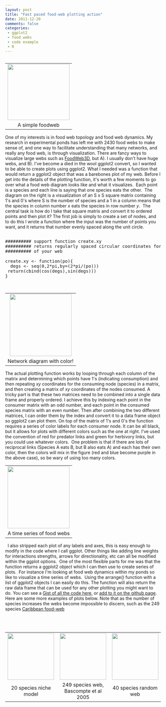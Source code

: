 ```yaml
---
layout: post
title: "Fast paced food-web plotting action"
date: 2011-12-20
comments: false
categories:
 - ggplot2
 - food webs
 - code example
 - R
---
```


<div class='post'>
<table cellpadding="0" cellspacing="0" class="tr-caption-container" style="float: right; margin-left: 1em; text-align: right;"><tbody><tr><td style="text-align: center;"><a href="http://3.bp.blogspot.com/-i9k5-RWs4I4/TvESg66De1I/AAAAAAAAC5w/S2ym77TX968/s1600/Slide1.png" imageanchor="1" style="clear: right; margin-bottom: 1em; margin-left: auto; margin-right: auto;"><img border="0" height="180" src="http://3.bp.blogspot.com/-i9k5-RWs4I4/TvESg66De1I/AAAAAAAAC5w/S2ym77TX968/s200/Slide1.png" width="200" /></a></td></tr><tr><td class="tr-caption" style="text-align: center;">A simple foodweb</td></tr></tbody></table>One of my interests is in food web topology and food web dynamics.  My research in experimental ponds has left me with 2430 food webs to make sense of, and one way to facilitate understanding that many networks, and really any food web, is through visualization.  There are fancy ways to visualize large webs such as <a href="http://peacelab.cloudapp.net/index_page/wow2.html">FoodWeb3D</a>, but  A). I usually don't have huge webs, and B). I've become a died in the wool ggplot2 convert, so I wanted to be able to create plots using ggplot2. What I needed was a function that would return a ggplot2 object that was a barebones plot of my web.  Before I get into the details of the plotting function, it's worth a few moments to go over what a food web diagram looks like and what it visualizes. &nbsp;Each point is a species and each line is saying that one species eats the other. &nbsp;The diagram on the right is a visualization of an S x S square matrix containing 1's and 0's where S is the number of species and a 1 in a column means that the species in column number <i>x</i> eats the species in row number <i>y</i>. &nbsp;The central task is how do I take that square matrix and convert it to ordered points and then plot it?  The first job is simply to create a set of nodes, and to do this I wrote a function where the input was the number of points you want, and it returns that number evenly spaced along the unit circle. <br /><pre class="brush:python" name="code"><br />########## support function create.xy<br />########## returns regularly spaced circular coordinates for the size <br />########## of your web<br /><br />create.xy <- function(po){<br />  degs <- seq(0,2*pi,by=(2*pi/(po)))<br /> return(cbind(cos(degs),sin(degs)))<br />}<br /></pre><br /><table cellpadding="0" cellspacing="0" class="tr-caption-container" style="float: left; margin-right: 1em; text-align: left;"><tbody><tr><td style="text-align: center;"><a href="http://2.bp.blogspot.com/-RwYTJdpjdDM/TvEZbhfKykI/AAAAAAAAC54/1gqn8LiErz4/s1600/Rplot08.png" imageanchor="1" style="clear: left; margin-bottom: 1em; margin-left: auto; margin-right: auto;"><img border="0" height="200" src="http://2.bp.blogspot.com/-RwYTJdpjdDM/TvEZbhfKykI/AAAAAAAAC54/1gqn8LiErz4/s200/Rplot08.png" width="200" /></a></td></tr><tr><td class="tr-caption" style="text-align: center;">Network diagram with color!</td></tr></tbody></table>The actual plotting function works by looping through each column of the matrix and determining which points have 1's (indicating consumption) and then repeating <i>xy</i> coordinates for the consuming node (species) in a matrix, and then creating a matrix of <i>xy</i> coordinates of the nodes consumed.  A tricky part is that these two matrices need to be combined into a single data frame and properly ordered.  I achieve this by indexing each point in the consumer matrix with an odd number, and each point in the consumed species matrix with an even number.  Then after combining the two different matrices, I can order them by the index and convert it to a data frame object so ggplot2 can plot them.  On top of the matrix of 1's and 0's the function requires a series of color labels for each consumer node.  It can be all black, but it allows for plots with different colors such as the one at right. I've used the convention of red for predator links and green for herbivory links, but you could use whatever colors. &nbsp;One problem is that if there are lots of reciprocal links (Species A eats B, but B also eats A) and each has their own color, then the colors will mix in the figure (red and blue become purple in the above case), so be wary of using too many colors.   <br /><table cellpadding="0" cellspacing="0" class="tr-caption-container" style="float: right; text-align: right;"><tbody><tr><td style="text-align: center;"><a href="http://2.bp.blogspot.com/-KelXmPFUv-w/TvEcqDC8QHI/AAAAAAAAC6A/v3uBm7CiW2g/s1600/StableSeries.png" imageanchor="1" style="clear: right; margin-bottom: 1em; margin-left: auto; margin-right: auto;"><img border="0" height="200" src="http://2.bp.blogspot.com/-KelXmPFUv-w/TvEcqDC8QHI/AAAAAAAAC6A/v3uBm7CiW2g/s200/StableSeries.png" width="200" /></a></td></tr><tr><td class="tr-caption" style="text-align: center;">A time series of food webs</td></tr></tbody></table>&nbsp; I also stripped each plot of any labels and axes, this is easy enough to modify in the code where I call ggplot.  Other things like adding line weights for interactions strengths, arrows for directionality, etc can all be modified within the ggplot options. &nbsp;One of the most flexible parts for me was that the function returns a ggplot2 object which I can then use to create series of plots. &nbsp;For instance I'm looking at food web dynamics within my ponds so like to visualize a time series of webs. &nbsp;Using the arrange() function with a list of ggplot2 objects I can easily do this. The function will also return the raw data frame that can be used for any other plotting you might want to do. You can see a <a href="https://gist.github.com/1503428">Gist of all the code here</a>, or <a href="https://github.com/emhart/Misc_Func/blob/master/foodwebplot.R">add to it on the github page</a>. Here are some more examples of plots below.  Note that as the number of species increases the webs become impossible to discern, such as the 249 species <a href="http://peacelab.cloudapp.net/FoodWebsdotOrg/marinetro.jpg">Caribbean food-web</a><br /><br /><br /><center><br /><table cellpadding="0" cellspacing="0" class="tr-caption-container" style="float: right; margin-left: 1em; text-align: center;"><tbody><tr><td style="text-align: center;"><a href="http://4.bp.blogspot.com/-2LJccAX3xeU/TvEirj5t4DI/AAAAAAAAC6I/n3Nicq19txE/s1600/20x20nichemodel.png" imageanchor="1" style="margin-left: auto; margin-right: auto;"><img border="0" height="150" src="http://4.bp.blogspot.com/-2LJccAX3xeU/TvEirj5t4DI/AAAAAAAAC6I/n3Nicq19txE/s200/20x20nichemodel.png" width="150" /></a></td><td style="text-align: center;"><a href="http://1.bp.blogspot.com/-itILAD2sCpE/TvEis6zfk9I/AAAAAAAAC6Q/7wzIOZbP1zs/s1600/bascweb.png" imageanchor="1" style="margin-left: auto; margin-right: auto;"><img border="0" height="150" src="http://1.bp.blogspot.com/-itILAD2sCpE/TvEis6zfk9I/AAAAAAAAC6Q/7wzIOZbP1zs/s200/bascweb.png" width="150" /></a></td><td style="text-align: center;"><a href="http://3.bp.blogspot.com/-JV93o-_DLpU/TvEiweGJk0I/AAAAAAAAC6Y/sbQaSEHAFRU/s1600/40x40plot.png" imageanchor="1" style="clear: left; margin-bottom: 1em; margin-left: auto; margin-right: auto;"><img border="0" height="150" src="http://3.bp.blogspot.com/-JV93o-_DLpU/TvEiweGJk0I/AAAAAAAAC6Y/sbQaSEHAFRU/s200/40x40plot.png" width="150" /></a></td></tr><tr><td class="tr-caption" style="text-align: center;">20 species niche model</td><td class="tr-caption" style="text-align: center;">249 species web, Bascompte et al 2005 </td><td class="tr-caption" style="text-align: center;">40 species random web</td> </tr></tbody></table></center></div>
